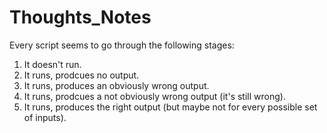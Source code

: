 # Thoughts_Notes
Every script seems to go through the following stages:
1. It doesn't run.
2. It runs, prodcues no output.
3. It runs, produces an obviously wrong output.
4. It runs, prodcues a not obviously wrong output (it's still wrong).
5. It runs, produces the right output (but maybe not for every possible set of inputs).
